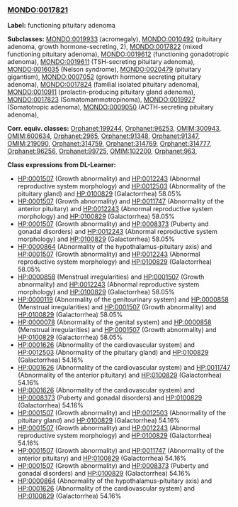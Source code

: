 
### [MONDO:0017821](http://purl.obolibrary.org/obo/MONDO_0017821)
**Label:** functioning pituitary adenoma

**Subclasses:** [MONDO:0019933](http://purl.obolibrary.org/obo/MONDO_0019933) (acromegaly), [MONDO:0010492](http://purl.obolibrary.org/obo/MONDO_0010492) (pituitary adenoma, growth hormone-secreting, 2), [MONDO:0017822](http://purl.obolibrary.org/obo/MONDO_0017822) (mixed functioning pituitary adenoma), [MONDO:0019612](http://purl.obolibrary.org/obo/MONDO_0019612) (functioning gonadotropic adenoma), [MONDO:0019611](http://purl.obolibrary.org/obo/MONDO_0019611) (TSH-secreting pituitary adenoma), [MONDO:0016035](http://purl.obolibrary.org/obo/MONDO_0016035) (Nelson syndrome), [MONDO:0020479](http://purl.obolibrary.org/obo/MONDO_0020479) (pituitary gigantism), [MONDO:0007052](http://purl.obolibrary.org/obo/MONDO_0007052) (growth hormone secreting pituitary adenoma), [MONDO:0017824](http://purl.obolibrary.org/obo/MONDO_0017824) (familial isolated pituitary adenoma), [MONDO:0010911](http://purl.obolibrary.org/obo/MONDO_0010911) (prolactin-producing pituitary gland adenoma), [MONDO:0017823](http://purl.obolibrary.org/obo/MONDO_0017823) (Somatomammotropinoma), [MONDO:0019927](http://purl.obolibrary.org/obo/MONDO_0019927) (Somatotropic adenoma), [MONDO:0009050](http://purl.obolibrary.org/obo/MONDO_0009050) (ACTH-secreting pituitary adenoma), 

**Corr. equiv. classes:** [Orphanet:199244](http://www.orpha.net/ORDO/Orphanet_199244), [Orphanet:96253](http://www.orpha.net/ORDO/Orphanet_96253), [OMIM:300943](http://purl.obolibrary.org/obo/OMIM_300943), [OMIM:600634](http://purl.obolibrary.org/obo/OMIM_600634), [Orphanet:2965](http://www.orpha.net/ORDO/Orphanet_2965), [Orphanet:91348](http://www.orpha.net/ORDO/Orphanet_91348), [Orphanet:91347](http://www.orpha.net/ORDO/Orphanet_91347), [OMIM:219090](http://purl.obolibrary.org/obo/OMIM_219090), [Orphanet:314759](http://www.orpha.net/ORDO/Orphanet_314759), [Orphanet:314769](http://www.orpha.net/ORDO/Orphanet_314769), [Orphanet:314777](http://www.orpha.net/ORDO/Orphanet_314777), [Orphanet:96256](http://www.orpha.net/ORDO/Orphanet_96256), [Orphanet:99725](http://www.orpha.net/ORDO/Orphanet_99725), [OMIM:102200](http://purl.obolibrary.org/obo/OMIM_102200), [Orphanet:963](http://www.orpha.net/ORDO/Orphanet_963), 

**Class expressions from DL-Learner:**

- [HP:0001507](http://purl.obolibrary.org/obo/HP_0001507) (Growth abnormality) and [HP:0012243](http://purl.obolibrary.org/obo/HP_0012243) (Abnormal reproductive system morphology) and [HP:0012503](http://purl.obolibrary.org/obo/HP_0012503) (Abnormality of the pituitary gland) and [HP:0100829](http://purl.obolibrary.org/obo/HP_0100829) (Galactorrhea) 58.05%
- [HP:0001507](http://purl.obolibrary.org/obo/HP_0001507) (Growth abnormality) and [HP:0011747](http://purl.obolibrary.org/obo/HP_0011747) (Abnormality of the anterior pituitary) and [HP:0012243](http://purl.obolibrary.org/obo/HP_0012243) (Abnormal reproductive system morphology) and [HP:0100829](http://purl.obolibrary.org/obo/HP_0100829) (Galactorrhea) 58.05%
- [HP:0001507](http://purl.obolibrary.org/obo/HP_0001507) (Growth abnormality) and [HP:0008373](http://purl.obolibrary.org/obo/HP_0008373) (Puberty and gonadal disorders) and [HP:0012243](http://purl.obolibrary.org/obo/HP_0012243) (Abnormal reproductive system morphology) and [HP:0100829](http://purl.obolibrary.org/obo/HP_0100829) (Galactorrhea) 58.05%
- [HP:0000864](http://purl.obolibrary.org/obo/HP_0000864) (Abnormality of the hypothalamus-pituitary axis) and [HP:0001507](http://purl.obolibrary.org/obo/HP_0001507) (Growth abnormality) and [HP:0012243](http://purl.obolibrary.org/obo/HP_0012243) (Abnormal reproductive system morphology) and [HP:0100829](http://purl.obolibrary.org/obo/HP_0100829) (Galactorrhea) 58.05%
- [HP:0000858](http://purl.obolibrary.org/obo/HP_0000858) (Menstrual irregularities) and [HP:0001507](http://purl.obolibrary.org/obo/HP_0001507) (Growth abnormality) and [HP:0012243](http://purl.obolibrary.org/obo/HP_0012243) (Abnormal reproductive system morphology) and [HP:0100829](http://purl.obolibrary.org/obo/HP_0100829) (Galactorrhea) 58.05%
- [HP:0000119](http://purl.obolibrary.org/obo/HP_0000119) (Abnormality of the genitourinary system) and [HP:0000858](http://purl.obolibrary.org/obo/HP_0000858) (Menstrual irregularities) and [HP:0001507](http://purl.obolibrary.org/obo/HP_0001507) (Growth abnormality) and [HP:0100829](http://purl.obolibrary.org/obo/HP_0100829) (Galactorrhea) 58.05%
- [HP:0000078](http://purl.obolibrary.org/obo/HP_0000078) (Abnormality of the genital system) and [HP:0000858](http://purl.obolibrary.org/obo/HP_0000858) (Menstrual irregularities) and [HP:0001507](http://purl.obolibrary.org/obo/HP_0001507) (Growth abnormality) and [HP:0100829](http://purl.obolibrary.org/obo/HP_0100829) (Galactorrhea) 58.05%
- [HP:0001626](http://purl.obolibrary.org/obo/HP_0001626) (Abnormality of the cardiovascular system) and [HP:0012503](http://purl.obolibrary.org/obo/HP_0012503) (Abnormality of the pituitary gland) and [HP:0100829](http://purl.obolibrary.org/obo/HP_0100829) (Galactorrhea) 54.16%
- [HP:0001626](http://purl.obolibrary.org/obo/HP_0001626) (Abnormality of the cardiovascular system) and [HP:0011747](http://purl.obolibrary.org/obo/HP_0011747) (Abnormality of the anterior pituitary) and [HP:0100829](http://purl.obolibrary.org/obo/HP_0100829) (Galactorrhea) 54.16%
- [HP:0001626](http://purl.obolibrary.org/obo/HP_0001626) (Abnormality of the cardiovascular system) and [HP:0008373](http://purl.obolibrary.org/obo/HP_0008373) (Puberty and gonadal disorders) and [HP:0100829](http://purl.obolibrary.org/obo/HP_0100829) (Galactorrhea) 54.16%
- [HP:0001507](http://purl.obolibrary.org/obo/HP_0001507) (Growth abnormality) and [HP:0012503](http://purl.obolibrary.org/obo/HP_0012503) (Abnormality of the pituitary gland) and [HP:0100829](http://purl.obolibrary.org/obo/HP_0100829) (Galactorrhea) 54.16%
- [HP:0001507](http://purl.obolibrary.org/obo/HP_0001507) (Growth abnormality) and [HP:0012243](http://purl.obolibrary.org/obo/HP_0012243) (Abnormal reproductive system morphology) and [HP:0100829](http://purl.obolibrary.org/obo/HP_0100829) (Galactorrhea) 54.16%
- [HP:0001507](http://purl.obolibrary.org/obo/HP_0001507) (Growth abnormality) and [HP:0011747](http://purl.obolibrary.org/obo/HP_0011747) (Abnormality of the anterior pituitary) and [HP:0100829](http://purl.obolibrary.org/obo/HP_0100829) (Galactorrhea) 54.16%
- [HP:0001507](http://purl.obolibrary.org/obo/HP_0001507) (Growth abnormality) and [HP:0008373](http://purl.obolibrary.org/obo/HP_0008373) (Puberty and gonadal disorders) and [HP:0100829](http://purl.obolibrary.org/obo/HP_0100829) (Galactorrhea) 54.16%
- [HP:0000864](http://purl.obolibrary.org/obo/HP_0000864) (Abnormality of the hypothalamus-pituitary axis) and [HP:0001626](http://purl.obolibrary.org/obo/HP_0001626) (Abnormality of the cardiovascular system) and [HP:0100829](http://purl.obolibrary.org/obo/HP_0100829) (Galactorrhea) 54.16%


